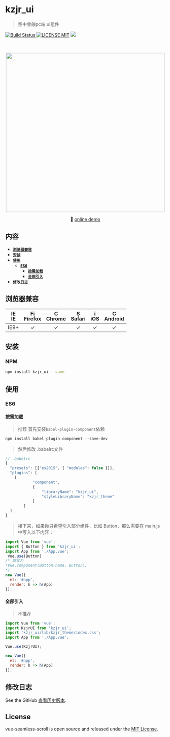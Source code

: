 # kzjr_ui
> 空中金融pc端 ui组件

[![Build Status](https://img.shields.io/appveyor/ci/gruntjs/grunt/master.svg) ![LICENSE MIT](https://img.shields.io/npm/l/express.svg)](https://www.npmjs.com/package/kzjr_ui) ![](https://img.shields.io/npm/v/kzjr_ui.svg)

<p align="center">
  <br>
  <br>
  <img width="500" src="http://www.hollischuang.com/wp-content/uploads/2016/08/%E7%BB%84%E4%BB%B6%E5%8C%96.jpg">
  <br>
</p>
                                            
<p align="center">
    🌾 <a href="http://chenxuan1993.gitee.io/air_finance_ui_documents/#/component/kzjr-button">online demo</a> 
</p>
                       
## 内容

- [**`浏览器兼容`**](#浏览器兼容)
- [**`安装`**](#安装)
- [**`使用`**](#使用)
    - [**`ES6`**](#ES6)
        - [**`按需加载`**](#按需加载)
        - [**`全部引入`**](#全部引入)
- [**`修改日志`**](#修改日志)                     

## 浏览器兼容
| [<img src="https://raw.githubusercontent.com/godban/browsers-support-badges/master/src/images/edge.png" alt="IE" width="16px" height="16px" />](http://godban.github.io/browsers-support-badges/)</br>IE | [<img src="https://raw.githubusercontent.com/godban/browsers-support-badges/master/src/images/firefox.png" alt="Firefox" width="16px" height="16px" />](http://godban.github.io/browsers-support-badges/)</br>Firefox | [<img src="https://raw.githubusercontent.com/godban/browsers-support-badges/master/src/images/chrome.png" alt="Chrome" width="16px" height="16px" />](http://godban.github.io/browsers-support-badges/)</br>Chrome | [<img src="https://raw.githubusercontent.com/godban/browsers-support-badges/master/src/images/safari.png" alt="Safari" width="16px" height="16px" />](http://godban.github.io/browsers-support-badges/)</br>Safari | [<img src="https://raw.githubusercontent.com/godban/browsers-support-badges/master/src/images/safari-ios.png" alt="iOS Safari" width="16px" height="16px" />](http://godban.github.io/browsers-support-badges/)</br>iOS | [<img src="https://raw.githubusercontent.com/godban/browsers-support-badges/master/src/images/chrome-android.png" alt="Chrome for Android" width="16px" height="16px" />](http://godban.github.io/browsers-support-badges/)</br>Android |
|:---------:|:---------:|:---------:|:---------:|:---------:|:---------:|
| IE9+ | &check;| &check; | &check; | &check; | &check; | &check;

## 安装

### NPM

```bash
npm install kzjr_ui --save
```

## 使用
### ES6

#### 按需加载
> 推荐
> 首先安装`babel-plugin-component`依赖

```javascript
npm install babel-plugin-component --save-dev
```

> 然后修改 .babelrc文件

```javascript
// .babelrc
{
  "presets": [["es2015", { "modules": false }]],
  "plugins": [
    [
			"component",
			{
				"libraryName": "kzjr_ui",
				"styleLibraryName": "kzjr_theme"
			}
		]
  ]
}
```
> 接下来，如果你只希望引入部分组件，比如 Button，那么需要在 main.js 中写入以下内容：

```javascript
import Vue from 'vue';
import { Button } from 'kzjr_ui';
import App from './App.vue';
 Vue.use(Button)
/* 或写为
*Vue.component(Button.name, Button);
*/
new Vue({
  el: '#app',
  render: h => h(App)
});
```

#### 全部引入
> 不推荐

```javascript
import Vue from 'vue';
import KzjrUI from 'kzjr_ui';
import 'kzjr_ui/lib/kzjr_theme/index.css';
import App from './App.vue';

Vue.use(KzjrUI);

new Vue({
  el: '#app',
  render: h => h(App)
});
```

## 修改日志
See the GitHub [查看历史版本](https://github.com/kzjr-ui/kzjr_ui/releases).

## License
vue-seamless-scroll is open source and released under the [MIT License](LICENSE).